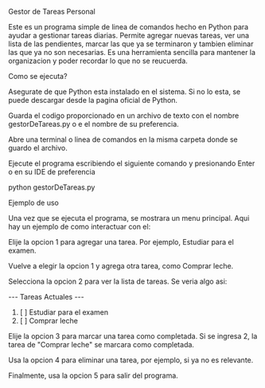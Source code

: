 Gestor de Tareas Personal

Este es un programa simple de linea de comandos hecho en Python para ayudar a gestionar tareas diarias. Permite agregar nuevas tareas, ver una lista de las pendientes, marcar las que ya se terminaron y tambien eliminar las que ya no son necesarias. Es una herramienta sencilla para mantener la organizacion y poder recordar lo que no se reucuerda.

Como se ejecuta?

Asegurate de que Python esta instalado en el sistema. Si no lo esta, se puede descargar desde la pagina oficial de Python.

Guarda el codigo proporcionado en un archivo de texto con el nombre gestorDeTareas.py o e el nombre de su preferencia.

Abre una terminal o linea de comandos en la misma carpeta donde se guardo el archivo.

Ejecute el programa escribiendo el siguiente comando y presionando Enter o en su IDE de preferencia

python gestorDeTareas.py

Ejemplo de uso

Una vez que se ejecuta el programa, se mostrara un menu principal. Aqui hay un ejemplo de como interactuar con el:

Elije la opcion 1 para agregar una tarea. Por ejemplo, Estudiar para el examen.

Vuelve a elegir la opcion 1 y agrega otra tarea, como Comprar leche.

Selecciona la opcion 2 para ver la lista de tareas. Se veria algo asi:

--- Tareas Actuales ---
1. [ ] Estudiar para el examen
2. [ ] Comprar leche


Elije la opcion 3 para marcar una tarea como completada. Si se ingresa 2, la tarea de "Comprar leche" se marcara como completada.

Usa la opcion 4 para eliminar una tarea, por ejemplo, si ya no es relevante.

Finalmente, usa la opcion 5 para salir del programa.